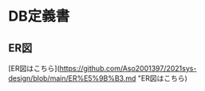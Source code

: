 # DB定義書
## ER図
[ER図はこちら](https://github.com/Aso2001397/2021sys-design/blob/main/ER%E5%9B%B3.md "ER図はこちら)
